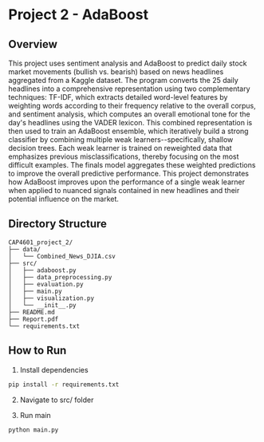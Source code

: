 # Project 2 - AdaBoost

## Overview
This project uses sentiment analysis and AdaBoost to predict daily stock market movements (bullish vs. bearish) based on news headlines aggregated from a Kaggle dataset. The program converts the 25 daily headlines into a comprehensive representation using two complementary techniques: TF-IDF, which extracts detailed word-level features by weighting words according to their frequency relative to the overall corpus, and sentiment analysis, which computes an overall emotional tone for the day's headlines using the VADER lexicon. This combined representation is then used to train an AdaBoost ensemble, which iteratively build a strong classifier by combining multiple weak learners--specifically, shallow decision trees. Each weak learner is trained on reweighted data that emphasizes previous misclassifications, thereby focusing on the most difficult examples. The finals model aggregates these weighted predictions to improve the overall predictive performance. This project demonstrates how AdaBoost improves upon the performance of a single weak learner when applied to nuanced signals contained in new headlines and their potential influence on the market.

## Directory Structure
```plaintext
CAP4601_project_2/
├── data/
│   └── Combined_News_DJIA.csv
├── src/
│   ├── adaboost.py
│   ├── data_preprocessing.py
│   ├── evaluation.py
│   ├── main.py
│   ├── visualization.py
│   └── __init__.py
├── README.md
├── Report.pdf
└── requirements.txt
```

## How to Run

1. Install dependencies
```bash
pip install -r requirements.txt
```

2. Navigate to src/ folder

3. Run main
```bash
python main.py
```